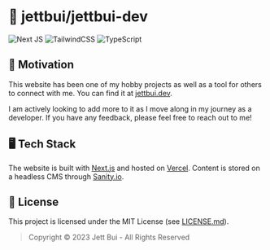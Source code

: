 # 📂 jettbui/jettbui-dev

![Next JS](https://img.shields.io/badge/Next-black?style=for-the-badge&logo=next.js&logoColor=white)
![TailwindCSS](https://img.shields.io/badge/tailwindcss-%2338B2AC.svg?style=for-the-badge&logo=tailwind-css&logoColor=white)
![TypeScript](https://img.shields.io/badge/typescript-%23007ACC.svg?style=for-the-badge&logo=typescript&logoColor=white)

## 🌟 Motivation
This website has been one of my hobby projects as well as a tool for others to connect with me. You can find it at [jettbui.dev](https://jettbui.dev).

I am actively looking to add more to it as I move along in my journey as a developer. If you have any feedback, please feel free to reach out to me!


## 🖥️ Tech Stack
The website is built with [Next.js](https://nextjs.org/) and hosted on [Vercel](https://vercel.com/).
Content is stored on a headless CMS through [Sanity.io](https://www.sanity.io/).

## 🪪 License

This project is licensed under the MIT License (see [LICENSE.md](LICENSE.md)).

> Copyright © 2023 Jett Bui - All Rights Reserved
